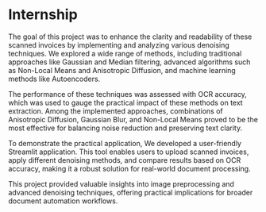 # Internship

The goal of this project was to enhance the clarity and readability of these scanned invoices by implementing and analyzing various denoising techniques. We explored a wide range of methods, including traditional approaches like Gaussian and Median filtering, advanced algorithms such as Non-Local Means and Anisotropic Diffusion, and machine learning methods like Autoencoders.

The performance of these techniques was assessed with OCR accuracy, which was used to gauge the practical impact of these methods on text extraction. Among the implemented approaches, combinations of Anisotropic Diffusion, Gaussian Blur, and Non-Local Means proved to be the most effective for balancing noise reduction and preserving text clarity.

To demonstrate the practical application, We developed a user-friendly Streamlit application. This tool enables users to upload scanned invoices, apply different denoising methods, and compare results based on OCR accuracy, making it a robust solution for real-world document processing.

This project provided valuable insights into image preprocessing and advanced denoising techniques, offering practical implications for broader document automation workflows.
